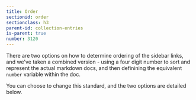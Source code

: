```yaml
---
title: Order
sectionid: order
sectionclass: h3
parent-id: collection-entries
is-parent: true
number: 3120
---
```


There are two options on how to determine ordering of the sidebar links, and we've taken a combined version - using a four digit number to sort and represent the actual markdown docs, and then definining the equivalent `number` variable within the doc.

You can choose to change this standard, and the two options are detailed below.
